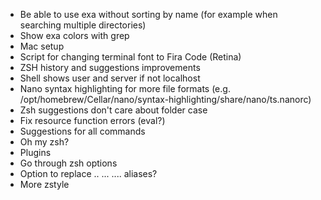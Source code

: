 - Be able to use exa without sorting by name (for example when searching multiple directories)
- Show exa colors with grep
- Mac setup
- Script for changing terminal font to Fira Code (Retina)
- ZSH history and suggestions improvements
- Shell shows user and server if not localhost
- Nano syntax highlighting for more file formats (e.g. /opt/homebrew/Cellar/nano/syntax-highlighting/share/nano/ts.nanorc)
- Zsh suggestions don't care about folder case
- Fix resource function errors (eval?)
- Suggestions for all commands
- Oh my zsh?
- Plugins
- Go through zsh options
- Option to replace .. ... .... aliases?
- More zstyle
